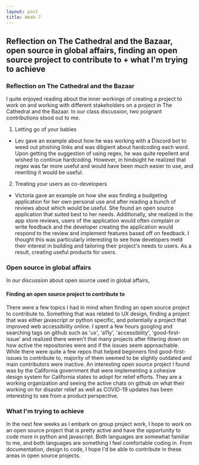 ```yaml
---
layout: post
title: Week 7
---
```


## Reflection on The Cathedral and the Bazaar, open source in global affairs, finding an open source project to contribute to + what I'm trying to achieve

<!--more-->

### Reflection on The Cathedral and the Bazaar
I quite enjoyed reading about the inner workings of creating a project to work on and working with different stakeholders on a project in The Cathedral and the Bazaar. In our class discussion, two poignant contributions stood out to me.

1. Letting go of your babies
- Lev gave an example about how he was working with a Discord bot to weed out phishing links and was diligient about hardcoding each word. Upon getting the suggestion of using regex, he was quite repellent and wished to continue hardcoding. However, in hindsight he realized that regex was far more useful and would have been much easier to use, and rewriting it would be useful. 

2. Treating your users as co-developers
- Victoria gave an example on how she was finding a budgeting application for her own personal use and after reading a bunch of reviews about which would be useful. She found an open source application that suited best to her needs. Additionally, she realized in the app store reviews, users of the application would often complain or write feedback and the developer creating the application would respond to the review and implement features based off on feedback. I thought this was particularly interesting to see how developers meld their interest in building and tailoring their project's needs to users. As a result, creating useful products for users. 



### Open source in global affairs
In our discussion about open source used in global affairs, 


#### Finding an open source project to contribute to
There were a few topics I had in mind when finding an open source project to contribute to. Something that was related to UX design, finding a project that was either javascript or python specific, and potentially a project that improved web accessibility online. I spent a few hours googling and searching tags on github such as 'ux', 'a11y', 'accessibility', 'good-first-issue' and realized there weren't that many projects after filtering down on how active the repositories were and if the issues seem approachable. While there were quite a few repos that helped beginners find good-first-issues to contribute to, majority of them seemed to be slightly outdated and main contributors were inactive. An interesting open source project I found was by the California government that were implementing a cohesive design system for California states to adopt for relief efforts. They are a working organization and seeing the active chats on github on what their working on for disaster relief as well as COVID-19 updates has been interesting to see from a product perspective. 




### What I'm trying to achieve
In the next few weeks as I embark on group project work, I hope to work on an open source project that is pretty active and have the opportunity to code more in python and javascript. Both languages are somewhat familiar to me, and both languages are something I feel comfortable coding in. From documentation, design to code, I hope I'd be able to contribute in these areas in open source projects.

